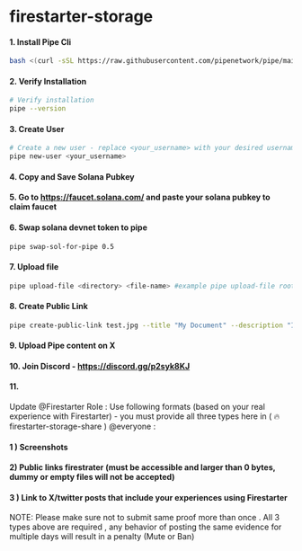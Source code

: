 # firestarter-storage

#### 1. Install Pipe Cli
```bash
bash <(curl -sSL https://raw.githubusercontent.com/pipenetwork/pipe/main/setup.sh)
```
#### 2. Verify Installation
```bash
# Verify installation
pipe --version
```
#### 3. Create User
```bash
# Create a new user - replace <your_username> with your desired username
pipe new-user <your_username>
```
#### 4. Copy and Save Solana Pubkey
#### 5. Go to https://faucet.solana.com/ and paste your solana pubkey to claim faucet
#### 6. Swap solana devnet token to pipe
```bash
pipe swap-sol-for-pipe 0.5
```
#### 7. Upload file
```bash
pipe upload-file <directory> <file-name> #example pipe upload-file root/test.jpg test.jpg
```
#### 8. Create Public Link
```bash
pipe create-public-link test.jpg --title "My Document" --description "Important file"
```
#### 9. Upload Pipe content on X
#### 10. Join Discord - https://discord.gg/p2syk8KJ
#### 11.
Update @Firestarter Role  : Use following formats (based on your real experience with Firestarter) - you must provide all three types here in ( ⁠🔥firestarter-storage-share )  @everyone  :

#### 1 )  Screenshots
#### 2) Public links firestrater (must be accessible and larger than 0 bytes, dummy or empty files will not be accepted)
#### 3 ) Link to X/twitter posts that include your experiences using Firestarter


NOTE: Please make sure not to submit same proof more than once . All 3 types above are required , any behavior of posting the same evidence for multiple days will result in a penalty (Mute or Ban)

